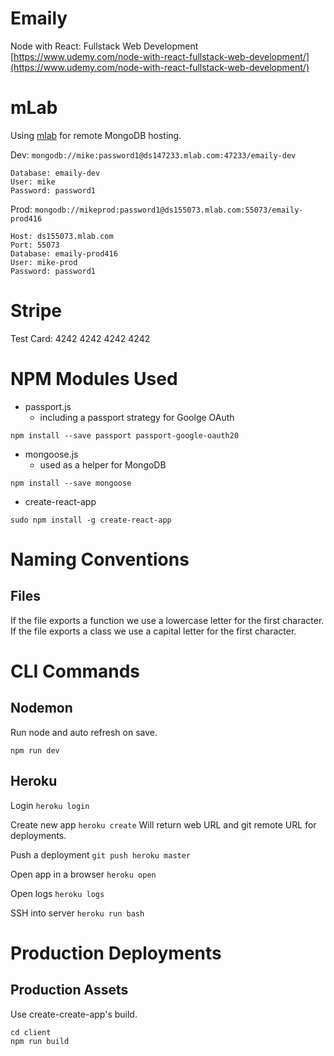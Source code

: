 # Emaily

Node with React: Fullstack Web Development
[https://www.udemy.com/node-with-react-fullstack-web-development/](https://www.udemy.com/node-with-react-fullstack-web-development/)


# mLab
Using [mlab](https://mlab.com/home) for remote MongoDB hosting.

Dev: `mongodb://mike:password1@ds147233.mlab.com:47233/emaily-dev`
```
Database: emaily-dev
User: mike
Password: password1
```

Prod: `mongodb://mikeprod:password1@ds155073.mlab.com:55073/emaily-prod416`
```
Host: ds155073.mlab.com
Port: 55073
Database: emaily-prod416
User: mike-prod
Password: password1
```
# Stripe
Test Card: 4242 4242 4242 4242


# NPM Modules Used
- passport.js
    - including a passport strategy for Goolge OAuth
```
npm install --save passport passport-google-oauth20
```

- mongoose.js
    - used as a helper for MongoDB
```
npm install --save mongoose
```

- create-react-app
```
sudo npm install -g create-react-app
```




# Naming Conventions

## Files
If the file exports a function we use a lowercase letter for the first character.
If the file exports a class we use a capital letter for the first character.




# CLI Commands

## Nodemon
Run node and auto refresh on save.
```
npm run dev
```

## Heroku

Login
```heroku login```

Create new app
```heroku create```
Will return web URL and git remote URL for deployments.

Push a deployment
```git push heroku master```

Open app in a browser
```heroku open```

Open logs
```heroku logs```

SSH into server
```heroku run bash```



# Production Deployments

## Production Assets
Use create-create-app's build.
```
cd client
npm run build
```













